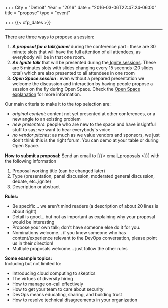 +++
City = "Detroit"
Year = "2016"
date = "2016-03-06T22:47:24-06:00"
title = "propose"
type = "event"

+++
  {{< cfp_dates >}}

<hr>
There are three ways to propose a session:
<ol>
  <li><strong><em>A proposal for a talk/panel</em></strong> during the conference part : these are 30 minute slots that will have the full attention of all attendees, as everybody will be in that one room.</li>
  <li><strong><em>An Ignite talk</em></strong> that will be presented during the<a href="/pages/ignite-talks-format"> Ignite sessions</a>. These are 5 minutes slots with slides changing every 15 seconds (20 slides total) which are also presented to all attendees in one room</li>
  <li><strong><em>Open Space session</em></strong> : even without a prepared presentation we welcome the discussion and interaction by having people propose a session on the fly during Open Space. Check the <a href="/pages/open-space-format">Open Space explanation</a> for more information.
</ol>

Our main criteria to make it to the top selection are:

- _original content_: content not yet presented at other conferences, or a new angle to an existing problem
- _new presenters_: people who are new to the space and have insightful stuff to say; we want to hear everybody's voice
- _no vendor pitches_: as much as we value vendors and sponsors, we just don't think this is the right forum. You can demo at your table or during Open Space.

<strong>How to submit a proposal:</strong> Send an email to [{{< email_proposals >}}] with the following information
<ol>
	<li>Proposal working title (can be changed later)</li>
	<li>Type (presentation, panel discussion, moderated general discussion, debate, etc.,ignite)</li>
	<li>Description or abstract</li>
</ol>
<strong>Rules:</strong>
<ul>
	<li>Be specific... we aren't mind readers (a description of about 20 lines is about right)</li>
	<li>Detail is good... but not as important as explaining why your proposal would be interesting</li>
	<li>Propose your own talk; don't have someone else do it for you.</li>
	<li>Nominations welcome... if you know someone who has content/experience relevant to the DevOps conversation, please point us in their direction!</li>
	<li>Multiple proposals welcome... just follow the other rules</li>
</ul>
<strong>Some example topics:</strong>
<br>Including but not limited to:
<ul>
	<li>Introducing cloud computing to skeptics</li>
	<li>The virtues of diversity hiring</li>
	<li>How to manage on-call effectively</li>
	<li>How to get your team to care about security</li>
	<li>DevOps means educating, sharing, and building trust</li>
	<li>How to resolve technical disagreements in your organization</li>
</ul>
